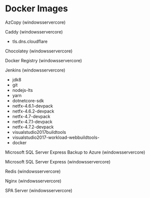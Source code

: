 # Docker Images

AzCopy (windowsservercore)

Caddy (windowsservercore)
- tls.dns.cloudflare

Chocolatey (windowsservercore)

Docker Registry (windowsservercore)

Jenkins (windowsservercore)
- jdk8
- git
- nodejs-lts
- yarn
- dotnetcore-sdk
- netfx-4.6.1-devpack
- netfx-4.6.2-devpack
- netfx-4.7-devpack
- netfx-4.7.1-devpack
- netfx-4.7.2-devpack
- visualstudio2017buildtools
- visualstudio2017-workload-webbuildtools-
- docker

Microsoft SQL Server Express Backup to Azure (windowsservercore)

Microsoft SQL Server Express (windowsservercore)

Redis (windowsservercore)

Nginx (windowsservercore)

SPA Server (windowsservercore)